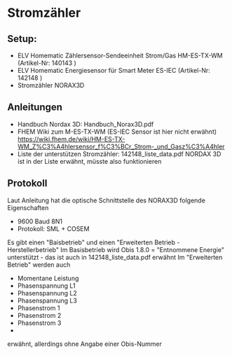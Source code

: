 # Stromzähler

## Setup:

- ELV Homematic Zählersensor-Sendeeinheit Strom/Gas HM-ES-TX-WM (Artikel-Nr: 140143 )
- ELV Homematic Energiesensor für Smart Meter ES-IEC (Artikel-Nr: 142148 )
- Stromzähler NORAX3D

## Anleitungen

- Handbuch Nordax 3D: Handbuch_Norax3D.pdf
- FHEM Wiki zum M-ES-TX-WM (ES-IEC Sensor ist hier nicht erwähnt) https://wiki.fhem.de/wiki/HM-ES-TX-WM_Z%C3%A4hlersensor_f%C3%BCr_Strom-_und_Gasz%C3%A4hler
- Liste der unterstützen Stromzähler: 142148_liste_data.pdf NORDAX 3D ist in der Liste erwähnt, müsste also funktionieren

## Protokoll

Laut Anleitung hat die optische Schnittstelle des NORAX3D folgende Eigenschaften

- 9600 Baud 8N1
- Protokoll: SML + COSEM

Es gibt einen "Baisbetrieb" und einen "Erweiterten Betrieb - Herstellerbetrieb"
Im Basisbetrieb wird Obis 1.8.0 = "Entnommene Energie" unterstützt - das ist auch in 142148_liste_data.pdf erwähnt
Im "Erweiterten Betrieb" werden auch

- Momentane Leistung
- Phasenspannung L1
- Phasenspannung L2
- Phasenspannung L3
- Phasenstrom 1
- Phasenstrom 2
- Phasenstrom 3
- 
erwähnt, allerdings ohne Angabe einer Obis-Nummer





